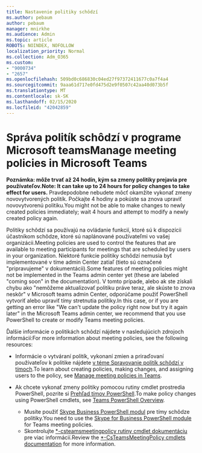 ```yaml
---
title: Nastavenie politiky schôdzí
ms.author: pebaum
author: pebaum
manager: mnirkhe
ms.audience: Admin
ms.topic: article
ROBOTS: NOINDEX, NOFOLLOW
localization_priority: Normal
ms.collection: Adm_O365
ms.custom:
- "9000734"
- "2657"
ms.openlocfilehash: 509bd0c686830c04ed27f97372411677c0a7f4a4
ms.sourcegitcommit: 9aaa61d717e0fd475d2e9f0507c42aa40d073b5f
ms.translationtype: MT
ms.contentlocale: sk-SK
ms.lasthandoff: 02/15/2020
ms.locfileid: "42042859"
---
```

# <a name="manage-meeting-policies-in-microsoft-teams"></a><span data-ttu-id="bfd69-102">Správa politík schôdzí v programe Microsoft teams</span><span class="sxs-lookup"><span data-stu-id="bfd69-102">Manage meeting policies in Microsoft Teams</span></span>

<span data-ttu-id="bfd69-103">**Poznámka: môže trvať až 24 hodín, kým sa zmeny politiky prejavia pre používateľov.**</span><span class="sxs-lookup"><span data-stu-id="bfd69-103">**Note: It can take up to 24 hours for policy changes to take effect for users.**</span></span> <span data-ttu-id="bfd69-104">Pravdepodobne nebudete môcť okamžite vykonať zmeny novovytvorených politík. Počkajte 4 hodiny a pokúste sa znova upraviť novovytvorenú politiku.</span><span class="sxs-lookup"><span data-stu-id="bfd69-104">You might not be able to make changes to newly created policies immediately; wait 4 hours and attempt to modify a newly created policy again.</span></span>

<span data-ttu-id="bfd69-105">Politiky schôdzí sa používajú na ovládanie funkcií, ktoré sú k dispozícii účastníkom schôdze, ktoré sú naplánované používateľmi vo vašej organizácii.</span><span class="sxs-lookup"><span data-stu-id="bfd69-105">Meeting policies are used to control the features that are available to meeting participants for meetings that are scheduled by users in your organization.</span></span> <span data-ttu-id="bfd69-106">Niektoré funkcie politiky schôdzí nemusia byť implementované v tíme admin Center zatiaľ (tieto sú označené "pripravujeme" v dokumentácii).</span><span class="sxs-lookup"><span data-stu-id="bfd69-106">Some features of meeting policies might not be implemented in the Teams admin center yet (these are labeled "coming soon" in the documentation).</span></span> <span data-ttu-id="bfd69-107">V tomto prípade, alebo ak ste získali chybu ako "nemôžeme aktualizovať politiku práve teraz, ale skúste to znova neskôr" v Microsoft teams admin Center, odporúčame použiť PowerShell vytvoriť alebo upraviť tímy stretnutia politiky.</span><span class="sxs-lookup"><span data-stu-id="bfd69-107">In this case, or if you are getting an error like "We can't update the policy right now but try it again later" in the Microsoft Teams admin center, we recommend that you use PowerShell to create or modify Teams meeting policies.</span></span> 

<span data-ttu-id="bfd69-108">Ďalšie informácie o politikách schôdzí nájdete v nasledujúcich zdrojoch informácií:</span><span class="sxs-lookup"><span data-stu-id="bfd69-108">For more information about meeting policies, see the following resources:</span></span>

- <span data-ttu-id="bfd69-109">Informácie o vytváraní politík, vykonaní zmien a priraďovaní používateľov k politike nájdete [v téme Spravovanie politík schôdzí v tímoch](https://docs.microsoft.com/microsoftteams/meeting-policies-in-teams).</span><span class="sxs-lookup"><span data-stu-id="bfd69-109">To learn about creating policies, making changes, and assigning users to the policy, see [Manage meeting policies in Teams](https://docs.microsoft.com/microsoftteams/meeting-policies-in-teams).</span></span>

- <span data-ttu-id="bfd69-110">Ak chcete vykonať zmeny politiky pomocou rutiny cmdlet prostredia PowerShell, pozrite si [Prehľad tímov PowerShell](https://docs.microsoft.com/microsoftteams/teams-powershell-overview).</span><span class="sxs-lookup"><span data-stu-id="bfd69-110">To make policy changes using PowerShell cmdlets, see [Teams PowerShell Overview](https://docs.microsoft.com/microsoftteams/teams-powershell-overview).</span></span> 
    - <span data-ttu-id="bfd69-111">Musíte použiť [Skype Business PowerShell modul](https://www.microsoft.com/download/details.aspx?id=39366) pre tímy schôdze politiky.</span><span class="sxs-lookup"><span data-stu-id="bfd69-111">You need to use the [Skype for Business PowerShell module](https://www.microsoft.com/download/details.aspx?id=39366) for Teams meeting policies.</span></span> 
    - <span data-ttu-id="bfd69-112">Skontrolujte [\*-csteamsmeetingpolicy rutiny cmdlet dokumentáciu](https://docs.microsoft.com/search/?search=CsTeamsMeetingPolicy&view=skype-ps) pre viac informácií.</span><span class="sxs-lookup"><span data-stu-id="bfd69-112">Review the [\*-CsTeamsMeetingPolicy cmdlets documentation](https://docs.microsoft.com/search/?search=CsTeamsMeetingPolicy&view=skype-ps) for more information.</span></span>

